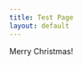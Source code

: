```yaml
---
title: Test Page
layout: default
---
```


<section class="main-content">
Merry Christmas!
</section>